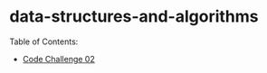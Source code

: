 # data-structures-and-algorithms

Table of Contents:
- [Code Challenge 02](code401challenges/src/main/java/code401challenges/ArrayShift.java)
